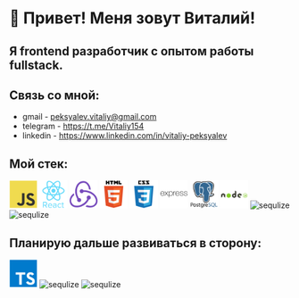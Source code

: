 # :wave: Привет! Меня зовут Виталий!

## Я frontend разработчик с опытом работы fullstack.
## Связь со мной:
- gmail - peksyalev.vitaliy@gmail.com
- telegram - https://t.me/Vitaliy154
- linkedin - https://www.linkedin.com/in/vitaliy-peksyalev


## Мой стек: 
<img src="https://raw.githubusercontent.com/devicons/devicon/master/icons/javascript/javascript-original.svg" width="50" alt="JS"/> <img src="https://raw.githubusercontent.com/devicons/devicon/master/icons/react/react-original-wordmark.svg" width="50" alt="react"/> <img src="https://raw.githubusercontent.com/devicons/devicon/master/icons/redux/redux-original.svg" width="50" alt="redux"/> <img src="https://raw.githubusercontent.com/devicons/devicon/master/icons/html5/html5-original-wordmark.svg" width="50" alt="HTML"/> <img src="https://raw.githubusercontent.com/devicons/devicon/master/icons/css3/css3-original-wordmark.svg" width="50" alt="CSS"/> <img src="https://raw.githubusercontent.com/devicons/devicon/master/icons/express/express-original-wordmark.svg" width="50" alt="express"/> <img src="https://raw.githubusercontent.com/devicons/devicon/master/icons/postgresql/postgresql-original-wordmark.svg" width="50" alt="postgres"/> <img src="https://raw.githubusercontent.com/devicons/devicon/master/icons/nodejs/nodejs-original-wordmark.svg" width="50" alt="nodejs"/> <img src="https://sequelize.org/img/logo.svg" width="50" alt="sequlize"/> <img src="https://camo.githubusercontent.com/fbfcb9e3dc648adc93bef37c718db16c52f617ad055a26de6dc3c21865c3321d/68747470733a2f2f7777772e766563746f726c6f676f2e7a6f6e652f6c6f676f732f6769742d73636d2f6769742d73636d2d69636f6e2e737667" width="50" alt="sequlize"/> 


## Планирую дальше развиваться в сторону:

<img src="https://raw.githubusercontent.com/devicons/devicon/master/icons/typescript/typescript-original.svg" width="50" alt="sequlize"/> <img src="https://www.datocms-assets.com/45470/1631026680-logo-react-native.png?fm=webp" width="75" alt="sequlize"/> <img src="https://polyakovdmitriy.ru/wp-content/uploads/2020/09/Getting-Started-with-NextJS.jpg" width="90" alt="sequlize"/> 




